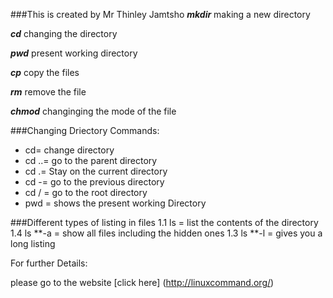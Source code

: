 ###This is created by Mr Thinley Jamtsho
***mkdir***
making a new directory

***cd***
changing the directory

***pwd***
present working directory

***cp***
copy the files

***rm***
remove the file

***chmod*** 
changinging the mode of the file

###Changing Driectory Commands:
  * cd= change directory
  * cd ..= go to the parent directory
  * cd .= Stay on the current directory
  * cd -= go to the previous directory
  * cd / = go to the root directory
  * pwd = shows the present working Directory
  
###Different types of listing in files
  1.1 ls = list the contents of the directory
  1.4 ls **-a = show all files including the hidden ones
  1.3 ls **-l = gives you a long listing

For further Details:

please go to the website [click here] (http://linuxcommand.org/)
  
